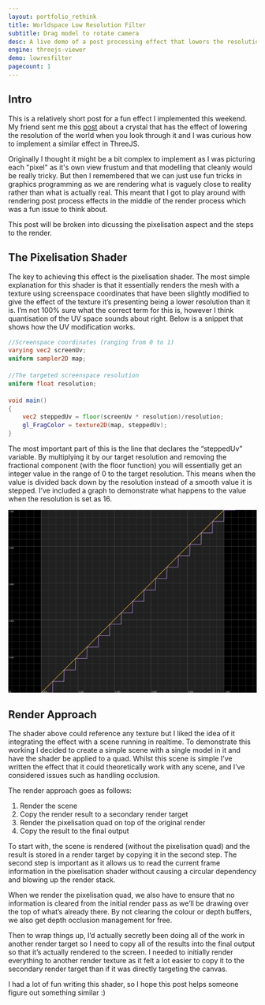 ```yaml
---
layout: portfolio_rethink
title: Worldspace Low Resolution Filter
subtitle: Drag model to rotate camera
desc: A live demo of a post processing effect that lowers the resolution of what you're viewing through a quad.
engine: threejs-viewer
demo: lowresfilter
pagecount: 1
---
```


<div markdown="1" class="pagnated-page-wrapper" data-page-index="0">

## Intro

This is a relatively short post for a fun effect I implemented this weekend. My friend sent me this [post](https://boingboing.net/2024/07/11/this-curious-crystal-converts-the-real-world-into-8-bit.html) about a crystal that has the effect of lowering the resolution of the world when you look through it and I was curious how to implement a similar effect in ThreeJS. 

Originally I thought it might be a bit complex to implement as I was picturing each "pixel" as it's own view frustum and that modelling that cleanly would be really tricky. But then I remembered that we can just use fun tricks in graphics programming as we are rendering what is vaguely close to reality rather than what is actually real. This meant that I got to play around with rendering post process effects in the middle of the render process which was a fun issue to think about.

This post will be broken into dicussing the pixelisation aspect and the steps to the render.

## The Pixelisation Shader

The key to achieving this effect is the pixelisation shader. The most simple explanation for this shader is that it essentially renders the mesh with a texture using screenspace coordinates that have been slightly modified to give the effect of the texture it’s presenting being a lower resolution than it is. I’m not 100% sure what the correct term for this is, however I think quantisation of the UV space sounds about right. Below is a snippet that shows how the UV modification works.

``` glsl
//Screenspace coordinates (ranging from 0 to 1)
varying vec2 screenUv;
uniform sampler2D map;

//The targeted screenspace resolution
uniform float resolution;

void main() 
{
    vec2 steppedUv = floor(screenUv * resolution)/resolution;
    gl_FragColor = texture2D(map, steppedUv);
}

``` 

The most important part of this is the line that declares the “steppedUv” variable. By multiplying it by our target resolution and removing the fractional component (with the floor function) you will essentially get an integer value in the range of 0 to the target resolution. This means when the value is divided back down by the resolution instead of a smooth value it is stepped. I’ve included a graph to demonstrate what happens to the value when the resolution is set as 16.

![](/assets/screenshots/2024-12/graph.png "Graph")

## Render Approach

The shader above could reference any texture but I liked the idea of it integrating the effect with a scene running in realtime. To demonstrate this working I decided to create a simple scene with a single model in it and have the shader be applied to a quad. Whilst this scene is simple I’ve written the effect that it could theoretically work with any scene, and I’ve considered issues such as handling occlusion. 

The render approach goes as follows:

1. Render the scene
2. Copy the render result to a secondary render target
3. Render the pixelisation quad on top of the original render
4. Copy the result to the final output

To start with, the scene is rendered (without the pixelisation quad) and the result is stored in a render target by copying it in the second step. The second step is important as it allows us to read the current frame information in the pixelisation shader without causing a circular dependency and blowing up the render stack. 

When we render the pixelisation quad, we also have to ensure that no information is cleared from the initial render pass as we’ll be drawing over the top of what’s already there. By not clearing the colour or depth buffers, we also get depth occlusion management for free.

Then to wrap things up, I’d actually secretly been doing all of the work in another render target so I need to copy all of the results into the final output so that it’s actually rendered to the screen. I needed to initially render everything to another render texture as it felt a lot easier to copy it to the secondary render target than if it was directly targeting the canvas. 

I had a lot of fun writing this shader, so I hope this post helps someone figure out something similar :)


</div>
